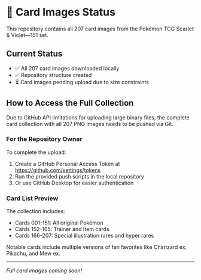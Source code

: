# 📸 Card Images Status

This repository contains all 207 card images from the Pokémon TCG Scarlet & Violet—151 set.

## Current Status
- ✅ All 207 card images downloaded locally
- ✅ Repository structure created
- ⏳ Card images pending upload due to size constraints

## How to Access the Full Collection

Due to GitHub API limitations for uploading large binary files, the complete card collection with all 207 PNG images needs to be pushed via Git.

### For the Repository Owner
To complete the upload:
1. Create a GitHub Personal Access Token at https://github.com/settings/tokens
2. Run the provided push scripts in the local repository
3. Or use GitHub Desktop for easier authentication

### Card List Preview
The collection includes:
- Cards 001-151: All original Pokémon
- Cards 152-165: Trainer and Item cards
- Cards 166-207: Special illustration rares and hyper rares

Notable cards include multiple versions of fan favorites like Charizard ex, Pikachu, and Mew ex.

---
*Full card images coming soon!*
